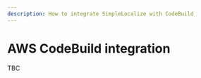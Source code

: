```yaml
---
description: How to integrate SimpleLocalize with CodeBuild
---
```


# AWS CodeBuild integration

TBC

